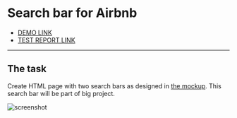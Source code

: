 # Search bar for Airbnb
- [DEMO LINK](https://lanebx.github.io/layout_search-bar-airbnb/)
- [TEST REPORT LINK](https://lanebx.github.io/layout_search-bar-airbnb/report/html_report/)
___

## The task
Create HTML page with two search bars as designed in [the mockup](https://www.figma.com/file/kf3AWulK9elrNk34wtpjPw/Airbnb-Search-bar?node-id=0%3A1).
This search bar will be part of big project.

![screenshot](./references/search-bar-example.png)
